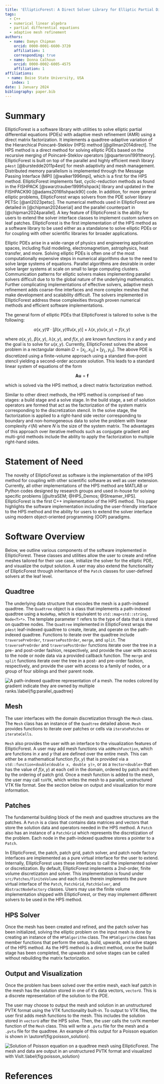 ```yaml
---
title: 'EllipticForest: A Direct Solver Library for Elliptic Partial Differential Equations on Adaptive Meshes'
tags:
  - C++
  - numerical linear algebra
  - partial differential equations
  - adaptive mesh refinement
authors:
  - name: Damyn Chipman
    orcid: 0000-0001-6600-3720
    affiliation: 1
    corresponding: true
  - name: Donna Calhoun
    orcid: 0000-0002-6005-4575
    affiliation: 1
affiliations:
 - name: Boise State University, USA
   index: 1
date: 1 January 2024
bibliography: paper.bib
---
```


# Summary

EllipticForest is a software library with utilities to solve elliptic partial differential equations (PDEs) with adaptive mesh refinement (AMR) using a direct matrix factorization. It implements a quadtree-adaptive variation of the Hierarchical Poincaré-Steklov (HPS) method [@gillman2014direct]. The HPS method is a direct method for solving elliptic PDEs based on the recursive merging of Poincaré-Steklov operators [@quarteroni1991theory]. EllipticForest is built on top of the parallel and highly efficient mesh library `p4est` [@burstedde2011p4est] for mesh adaptivity and mesh management. Distributed memory parallelism is implemented through the Message Passing Interface (MPI) [@walker1996mpi], which is a first for the HPS method. EllipticForest implements fast, cyclic-reduction methods as found in the FISHPACK [@swarztrauber1999fishpack] library and updated in the FISHPACK90 [@adams2016fishpack90] code. In addition, for more general elliptic problems, EllipticForest wraps solvers from the PDE solver library PETSc [@anl2023petsc]. The numerical methods used in EllipticForest are detailed in [@chipman2024serial] and the parallel counterpart in [@chipman2024parallel]. A key feature of EllipticForest is the ability for users to extend the solver interface classes to implement custom solvers on leaf patches. EllipticForest is the first implementation of the HPS method as a software library to be used either as a standalone to solve elliptic PDEs or for coupling with other scientific libraries for broader applications.

Elliptic PDEs arise in a wide-range of physics and engineering application spaces, including fluid modeling, electromagnetism, astrophysics, heat transfer, and more. Solving elliptic PDEs is often one of the most computationally expensive steps in numerical algorithms due to the need to solve large systems of equations. Parallel algorithms are desirable in order solve larger systems at scale on small to large computing clusters. Communication patterns for elliptic solvers makes implementing parallel solvers difficult due to to the global nature of the underlying mathematics. Further complicating implementations of effective solvers, adaptive mesh refinement adds coarse-fine interfaces and more complex meshes that make development and scalability difficult. The solvers implemented in EllipticForest address these complexities through proven numerical methods and efficient software implementations.

The general form of elliptic PDEs that EllipticForest is tailored to solve is the following:

$$
\alpha(x,y) \nabla \cdot \Big[ \beta(x,y) \nabla u(x,y) \Big] + \lambda(x,y) u(x,y) = f(x,y)
$$

where $\alpha(x,y)$, $\beta(x,y)$, $\lambda(x,y)$, and $f(x,y)$ are known functions in $x$ and $y$ and the goal is to solve for $u(x,y)$. Currently, EllipticForest solves the above problem in a rectangular domain $\Omega = [x_L, x_U] \times [y_L, y_U]$. The above PDE is discretized using a finite-volume approach using a standard five-point stencil yielding a second-order accurate solution. This leads to a standard linear system of equations of the form

$$
\textbf{A} \textbf{u} = \textbf{f}
$$

which is solved via the HPS method, a direct matrix factorization method.

Similar to other direct methods, the HPS method is comprised of two stages: a build stage and a solve stage. In the build stage, a set of solution operators are formed that act as the factorization of the system matrix corresponding to the discretization stencil. In the solve stage, the factorization is applied to a right-hand side vector corresponding to boundary and non-homogeneous data to solve the problem with linear complexity $\mathcal{O}(N)$ where $N$ is the size of the system matrix. The advantages of this approach over iterative methods such as conjugate gradient and multi-grid methods include the ability to apply the factorization to multiple right-hand sides.

# Statement of Need

The novelty of EllipticForest as software is the implementation of the HPS method for coupling with other scientific software as well as user extension. Currently, all other implementations of the HPS method are MATLAB or Python codes designed by research groups and used in-house for solving specific problems [@ultraSEM; @HPS_Demos; @Streamer_HPS]. EllipticForest is the first C++ implementation of the HPS method. This paper highlights the software implementation including the user-friendly interface to the HPS method and the ability for users to extend the solver interface using modern object-oriented programming (OOP) paradigms.

# Software Overview

Below, we outline various components of the software implemented in EllipticForest. These classes and utilities allow the user to create and refine meshes tailored for their use case, initialize the solver for the elliptic PDE, and visualize the output solution. A user may also extend the functionality of EllipticForest through inheritance of the `Patch` classes for user-defined solvers at the leaf level.

## Quadtree

The underlying data structure that encodes the mesh is a path-indexed quadtree. The `Quadtree` object is a class that implements a path-indexed quadtree using a `NodeMap`, which is equivalent to `std::map<std::string, Node<T>*>`. The template parameter `T` refers to the type of data that is stored on quadtree nodes. The `Quadtree` implemented in EllipticForest wraps the `p4est` leaf-indexed quadtree to create, iterate, and operate on the path-indexed quadtree. Functions to iterate over the quadtree include `traversePreOrder`, `traversePostOrder`, `merge`, and `split`. The `traversePreOrder` and `traversePostOrder` functions iterate over the tree in a pre- and post-order fashion, respectively, and provide the user with access to the node or node data via a provided callback function. The `merge` and `split` functions iterate over the tree in a post- and pre-order fashion, respectively, and provide the user with access to a family of nodes, or a group of four siblings and their parent node.

![A path-indexed quadtree representation of a mesh. The nodes colored by gradient indicate they are owned by multiple ranks.\label{fig:parallel_quadtree}](assets/parallel_path_indexed_tree.png)

## Mesh

The user interfaces with the domain discretization through the `Mesh` class. The `Mesh` class has an instance of the `Quadtree` detailed above. `Mesh` provides functions to iterate over patches or cells via `iteratePatches` or `iterateCells`.

`Mesh` also provides the user with an interface to the visualization features of EllipticForest. A user may add mesh functions via `addMeshFunction`, which are functions in $x$ and $y$ that are defined over the entire mesh. This can either be a mathematical function $f(x,y)$ that is provided via a `std::function<double(double x, double y)>`, or as a `Vector<double>` that has the value of $f(x,y)$ at each cell in the domain, ordered by patch and then by the ordering of patch grid. Once a mesh function is added to the mesh, the user may call `toVTK`, which writes the mesh to a parallel, unstructured VTK file format. See the section below on output and visualization for more information.

## Patches

The fundamental building block of the mesh and quadtree structures are the patches. A `Patch` is a class that contains data matrices and vectors that store the solution data and operators needed in the HPS method. A `Patch` also has an instance of a `PatchGrid` which represents the discretization of the problem. Each node in the path-indexed quadtree stores a pointer to a `Patch`.

In EllipticForest, the patch, patch grid, patch solver, and patch node factory interfaces are implemented as a pure virtual interface for the user to extend. Internally, EllipticForest uses these interfaces to call the implemented solver or discretization. By default, EllipticForest implements a 2nd-order, finite volume discretization and solver. This implementation is found under `src/Patches/FiniteVolume` and each class therein implements the pure virtual interface of the `Patch`, `PatchGrid`, `PatchSolver`, and `AbstractNodeFactory` classes. Users may use the finite volume implementation shipped with EllipticForest, or they may implement different solvers to be used in the HPS method.

## HPS Solver

Once the mesh has been created and refined, and the patch solver has been initialized, solving the elliptic problem on the input mesh is done by creating an instance of the `HPSAlgorithm` class. The `HPSAlgorithm` class has member functions that perform the setup, build, upwards, and solve stages of the HPS method. As the HPS method is a direct method, once the build stage has been completed, the upwards and solve stages can be called without rebuilding the matrix factorization.

## Output and Visualization

Once the problem has been solved over the entire mesh, each leaf patch in the mesh has the solution stored in one of it's data vectors, `vectorU`. This is a discrete representation of the solution to the PDE.

The user may choose to output the mesh and solution in an unstructured PVTK format using the VTK functionality built-in. To output to VTK files, the user first adds mesh functions to the mesh. This includes the solution stored in `vectorU` after the HPS solve. Then, the user calls the `toVTK` member function of the `Mesh` class. This will write a `.pvtu` file for the mesh and a `.pvtu` file for the quadtree. An example of this output for a Poisson equation is shown in \autoref{fig:poisson_solution}.

![Solution of Poisson equation on a quadtree mesh using EllipticForest. The mesh and data are output in an unstructured PVTK format and visualized with VisIt.\label{fig:poisson_solution}](examples/elliptic-single/output.png)

# References